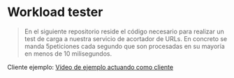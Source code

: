 # Workload tester

> En el siguiente repositorio reside el código necesario para realizar un test de carga a nuestra servicio de acortador de URLs. En concreto se manda 5peticiones cada segundo que son procesadas en su mayoría en menos de 10 milisegundos. 

Cliente ejemplo:
[Vídeo de ejemplo actuando como cliente](https://www.youtube.com/watch?v=aW6Rcm9ycgk)
